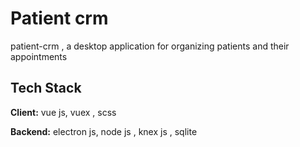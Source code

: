 
# Patient crm

patient-crm , a desktop application for organizing patients and their appointments
## Tech Stack

**Client:** vue js, vuex , scss 

**Backend:** electron js, node js , knex js , sqlite

